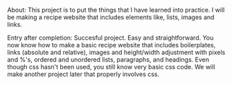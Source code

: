 About:
This project is to put the things that I have learned into practice. I will be making a recipe website that includes elements like, lists, images and links.

Entry after completion:
Succesful project. Easy and straightforward. You now know how to make a basic recipe website that includes boilerplates, links (absolute and relative), images and height/width adjustment with pixels and %'s, ordered and unordered lists, paragraphs, and headings. Even though css hasn't been used, you still know very basic css code. We will make another project later that properly involves css.